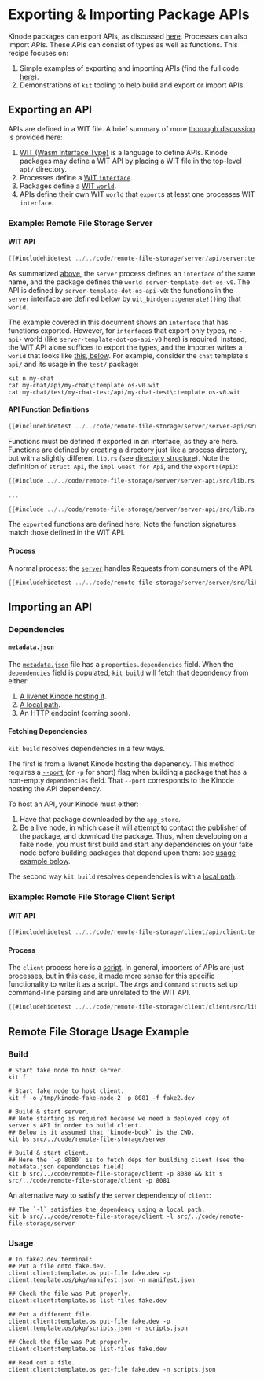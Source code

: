 # Exporting & Importing Package APIs

Kinode packages can export APIs, as discussed [here](../system/process/wit_apis.md).
Processes can also import APIs.
These APIs can consist of types as well as functions.
This recipe focuses on:
1. Simple examples of exporting and importing APIs (find the full code [here](https://github.com/kinode-dao/kinode-book/tree/main/code/remote-file-storage)).
2. Demonstrations of `kit` tooling to help build and export or import APIs.

## Exporting an API

APIs are defined in a WIT file.
A brief summary of more [thorough discussion](../system/process/wit_apis.md#high-level-overview) is provided here:
1. [WIT (Wasm Interface Type)](https://component-model.bytecodealliance.org/design/wit.html) is a language to define APIs.
   Kinode packages may define a WIT API by placing a WIT file in the top-level `api/` directory.
2. Processes define a [WIT `interface`](https://component-model.bytecodealliance.org/design/wit.html#interfaces).
3. Packages define a [WIT `world`](https://component-model.bytecodealliance.org/design/wit.html#worlds).
4. APIs define their own WIT `world` that `export`s at least one processes WIT `interface`.

### Example: Remote File Storage Server

#### WIT API

```rust
{{#includehidetest ../../code/remote-file-storage/server/api/server:template.os-v0.wit}}
```

As summarized [above](#exporting-an-api), the `server` process defines an `interface` of the same name, and the package defines the `world server-template-dot-os-v0`.
The API is defined by `server-template-dot-os-api-v0`: the functions in the `server` interface are defined [below](#api-function-definitions) by `wit_bindgen::generate!()`ing that `world`.

The example covered in this document shows an `interface` that has functions exported.
However, for `interface`s that export only types, no `-api-` world (like `server-template-dot-os-api-v0` here) is required.
Instead, the WIT API alone suffices to export the types, and the importer writes a `world` that looks like [this, below](#wit-api-1).
For example, consider the `chat` template's `api/` and its usage in the `test/` package:
```
kit n my-chat
cat my-chat/api/my-chat\:template.os-v0.wit
cat my-chat/test/my-chat-test/api/my-chat-test\:template.os-v0.wit
```

#### API Function Definitions

```rust
{{#includehidetest ../../code/remote-file-storage/server/server-api/src/lib.rs}}
```

Functions must be defined if exported in an interface, as they are here.
Functions are defined by creating a directory just like a process directory, but with a slightly different `lib.rs` (see [directory structure](https://github.com/kinode-dao/kinode-book/tree/main/code/remote-file-storage/server/server-api)).
Note the definition of `struct Api`, the `impl Guest for Api`, and the `export!(Api)`:
```rust
{{#include ../../code/remote-file-storage/server/server-api/src/lib.rs:93:94}}

...

{{#include ../../code/remote-file-storage/server/server-api/src/lib.rs:115:116}}
```
The `export`ed functions are defined here.
Note the function signatures match those defined in the WIT API.

#### Process

A normal process: the [`server`](https://github.com/kinode-dao/kinode-book/tree/main/code/remote-file-storage/server/server/src/lib.rs) handles Requests from consumers of the API.

```rust
{{#includehidetest ../../code/remote-file-storage/server/server/src/lib.rs}}
```

## Importing an API

### Dependencies

#### `metadata.json`

The [`metadata.json`](https://github.com/kinode-dao/kinode-book/blob/main/src/code/remote-file-storage/client/metadata.json#L14-L16) file has a `properties.dependencies` field.
When the `dependencies` field is populated, [`kit build`](../kit/build.md) will fetch that dependency from either:
1. [A livenet Kinode hosting it](#../kit/build.md#--port).
2. [A local path](#../kit/build.#--local-dependency).
3. An HTTP endpoint (coming soon).

#### Fetching Dependencies

`kit build` resolves dependencies in a few ways.

The first is from a livenet Kinode hosting the depenency.
This method requires a [`--port`](#../kit/build.md#--port) (or `-p` for short) flag when building a package that has a non-empty `dependencies` field.
That `--port` corresponds to the Kinode hosting the API dependency.

To host an API, your Kinode must either:
1. Have that package downloaded by the `app_store`.
2. Be a live node, in which case it will attempt to contact the publisher of the package, and download the package.
Thus, when developing on a fake node, you must first build and start any dependencies on your fake node before building packages that depend upon them: see [usage example below](#remote-file-storage-usage-example).

The second way `kit build` resolves dependencies is with a [local path](#../kit/build.#--local-dependency).

### Example: Remote File Storage Client Script

#### WIT API

```rust
{{#includehidetest ../../code/remote-file-storage/client/api/client:template.os-v0.wit}}
```

#### Process

The `client` process here is a [script](../cookbook/writing_scripts.md).
In general, importers of APIs are just processes, but in this case, it made more sense for this specific functionality to write it as a script.
The `Args` and `Command` `struct`s set up command-line parsing and are unrelated to the WIT API.

```rust
{{#includehidetest ../../code/remote-file-storage/client/client/src/lib.rs}}
```

## Remote File Storage Usage Example

### Build

```
# Start fake node to host server.
kit f

# Start fake node to host client.
kit f -o /tmp/kinode-fake-node-2 -p 8081 -f fake2.dev

# Build & start server.
## Note starting is required because we need a deployed copy of server's API in order to build client.
## Below is it assumed that `kinode-book` is the CWD.
kit bs src/../code/remote-file-storage/server

# Build & start client.
## Here the `-p 8080` is to fetch deps for building client (see the metadata.json dependencies field).
kit b src/../code/remote-file-storage/client -p 8080 && kit s src/../code/remote-file-storage/client -p 8081
```

An alternative way to satisfy the `server` dependency of `client`:
```
## The `-l` satisfies the dependency using a local path.
kit b src/../code/remote-file-storage/client -l src/../code/remote-file-storage/server
```

### Usage

```
# In fake2.dev terminal:
## Put a file onto fake.dev.
client:client:template.os put-file fake.dev -p client:template.os/pkg/manifest.json -n manifest.json

## Check the file was Put properly.
client:client:template.os list-files fake.dev

## Put a different file.
client:client:template.os put-file fake.dev -p client:template.os/pkg/scripts.json -n scripts.json

## Check the file was Put properly.
client:client:template.os list-files fake.dev

## Read out a file.
client:client:template.os get-file fake.dev -n scripts.json
```
